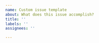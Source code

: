 ```yaml
---
name: Custom issue template
about: What does this issue accomplish?
title: ''
labels: ''
assignees: ''

---
```



